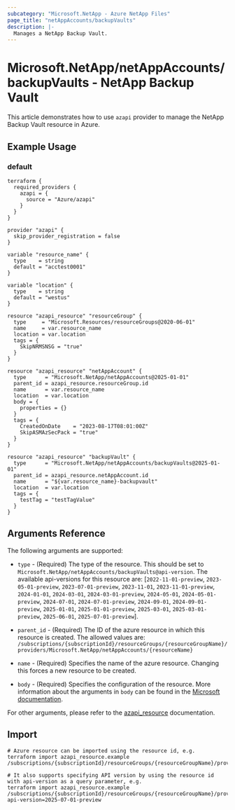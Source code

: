 ```yaml
---
subcategory: "Microsoft.NetApp - Azure NetApp Files"
page_title: "netAppAccounts/backupVaults"
description: |-
  Manages a NetApp Backup Vault.
---
```


# Microsoft.NetApp/netAppAccounts/backupVaults - NetApp Backup Vault

This article demonstrates how to use `azapi` provider to manage the NetApp Backup Vault resource in Azure.

## Example Usage

### default

```hcl
terraform {
  required_providers {
    azapi = {
      source = "Azure/azapi"
    }
  }
}

provider "azapi" {
  skip_provider_registration = false
}

variable "resource_name" {
  type    = string
  default = "acctest0001"
}

variable "location" {
  type    = string
  default = "westus"
}

resource "azapi_resource" "resourceGroup" {
  type     = "Microsoft.Resources/resourceGroups@2020-06-01"
  name     = var.resource_name
  location = var.location
  tags = {
    SkipNRMSNSG = "true"
  }
}

resource "azapi_resource" "netAppAccount" {
  type      = "Microsoft.NetApp/netAppAccounts@2025-01-01"
  parent_id = azapi_resource.resourceGroup.id
  name      = var.resource_name
  location  = var.location
  body = {
    properties = {}
  }
  tags = {
    CreatedOnDate    = "2023-08-17T08:01:00Z"
    SkipASMAzSecPack = "true"
  }
}

resource "azapi_resource" "backupVault" {
  type      = "Microsoft.NetApp/netAppAccounts/backupVaults@2025-01-01"
  parent_id = azapi_resource.netAppAccount.id
  name      = "${var.resource_name}-backupvault"
  location  = var.location
  tags = {
    testTag = "testTagValue"
  }
}

```



## Arguments Reference

The following arguments are supported:

* `type` - (Required) The type of the resource. This should be set to `Microsoft.NetApp/netAppAccounts/backupVaults@api-version`. The available api-versions for this resource are: [`2022-11-01-preview`, `2023-05-01-preview`, `2023-07-01-preview`, `2023-11-01`, `2023-11-01-preview`, `2024-01-01`, `2024-03-01`, `2024-03-01-preview`, `2024-05-01`, `2024-05-01-preview`, `2024-07-01`, `2024-07-01-preview`, `2024-09-01`, `2024-09-01-preview`, `2025-01-01`, `2025-01-01-preview`, `2025-03-01`, `2025-03-01-preview`, `2025-06-01`, `2025-07-01-preview`].

* `parent_id` - (Required) The ID of the azure resource in which this resource is created. The allowed values are:  
  `/subscriptions/{subscriptionId}/resourceGroups/{resourceGroupName}/providers/Microsoft.NetApp/netAppAccounts/{resourceName}`

* `name` - (Required) Specifies the name of the azure resource. Changing this forces a new resource to be created.

* `body` - (Required) Specifies the configuration of the resource. More information about the arguments in `body` can be found in the [Microsoft documentation](https://learn.microsoft.com/en-us/azure/templates/Microsoft.NetApp/netAppAccounts/backupVaults?pivots=deployment-language-terraform).

For other arguments, please refer to the [azapi_resource](https://registry.terraform.io/providers/Azure/azapi/latest/docs/resources/resource) documentation.

## Import

 ```shell
 # Azure resource can be imported using the resource id, e.g.
 terraform import azapi_resource.example /subscriptions/{subscriptionId}/resourceGroups/{resourceGroupName}/providers/Microsoft.NetApp/netAppAccounts/{resourceName}/backupVaults/{resourceName}
 
 # It also supports specifying API version by using the resource id with api-version as a query parameter, e.g.
 terraform import azapi_resource.example /subscriptions/{subscriptionId}/resourceGroups/{resourceGroupName}/providers/Microsoft.NetApp/netAppAccounts/{resourceName}/backupVaults/{resourceName}?api-version=2025-07-01-preview
 ```
